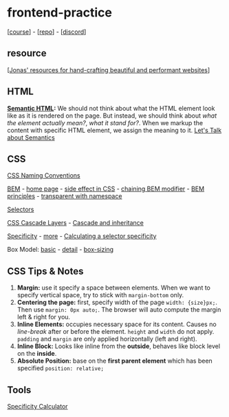 # frontend-practice

[[course](https://www.udemy.com/course/design-and-develop-a-killer-website-with-html5-and-css3/?referralCode=93317126211B2A500938)] - [[repo](https://github.com/jonasschmedtmann/html-css-course)] - [[discord](https://discord.gg/uhMkpf4)]

## resource

[[Jonas' resources for hand-crafting
beautiful and performant websites](http://codingheroes.io/resources/)]

## HTML

**[Semantic HTML](https://www.w3schools.com/html/html5_semantic_elements.asp):** We should not think about what the HTML element look like as it is rendered on the page. But instead, we should think about _what the element actually mean?_, _what it stand for?_. When we markup the content with specific HTML element, we assign the meaning to it. [Let's Talk about Semantics](https://html5doctor.com/lets-talk-about-semantics/)

## CSS

[CSS Naming Conventions](https://www.freecodecamp.org/news/css-naming-conventions-that-will-save-you-hours-of-debugging-35cea737d849/)

[BEM](https://css-tricks.com/bem-101/) - [home page](https://en.bem.info/) - [side effect in CSS](http://philipwalton.com/articles/side-effects-in-css/) - [chaining BEM modifier](http://webuild.envato.com/blog/chainable-bem-modifiers/) - [BEM principles](http://www.smashingmagazine.com/2012/04/16/a-new-front-end-methodology-bem/) - [transparent with namespace](https://csswizardry.com/2015/03/more-transparent-ui-code-with-namespaces/)

[Selectors](https://www.w3.org/TR/selectors-3/#selector)

[CSS Cascade Layers](https://css-tricks.com/css-cascade-layers/) - [Cascade and inheritance](https://developer.mozilla.org/en-US/docs/Learn/CSS/Building_blocks/Cascade_and_inheritance)

[Specificity](https://developer.mozilla.org/en-US/docs/Web/CSS/Specificity) - [more](https://css-tricks.com/specifics-on-css-specificity/) - [Calculating a selector specificity](https://www.w3.org/TR/selectors-3/#specificity)

Box Model: [basic](https://developer.mozilla.org/en-US/docs/Web/CSS/CSS_Box_Model/Introduction_to_the_CSS_box_model) - [detail](https://developer.mozilla.org/en-US/docs/Learn/CSS/Building_blocks/The_box_model) - [box-sizing](https://developer.mozilla.org/en-US/docs/Web/CSS/box-sizing)

## CSS Tips & Notes

1. **Margin:** use it specify a space between elements. When we want to specify vertical space, try to stick with `margin-bottom` only.
2. **Centering the page:** first, specify width of the page `width: {size}px;`. Then use `margin: 0px auto;`. The browser will auto compute the margin left & right for you.
3. **Inline Elements:** occupies necessary space for its content. Causes no _line-break_ after or before the element. `height` and `width` do not apply. `padding` and `margin` are only applied horizontally (left and right).
4. **Inline Block:** Looks like inline from the **outside**, behaves like block level on the **inside**.
5. **Absolute Position:** base on the **first parent element** which has been specified `position: relative;`

## Tools

[Specificity Calculator](https://specificity.keegan.st/)
